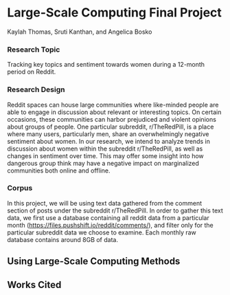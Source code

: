# Large-Scale Computing Final Project
Kaylah Thomas, Sruti Kanthan, and Angelica Bosko

### Research Topic

Tracking key topics and sentiment towards women during a 12-month
period on Reddit. 

### Research Design 

Reddit spaces can house large communities where like-minded people are able to engage 
in discussion about relevant or interesting topics. On certain occasions, these communities can harbor
prejudiced and violent opinions about groups of people. One particular subreddit, r/TheRedPill, is a place 
where many users, particularly men, share an overwhelmingly negative sentiment about women. In our research,
we intend to analyze trends in discussion about women within the subreddit r/TheRedPill, as well as changes
in sentiment over time. This may offer some insight into how dangerous group think may have a negative 
impact on marginalized communities both online and offline.

### Corpus

In this project, we will be using text data gathered from the comment section 
of posts under the subreddit r/TheRedPill. In order to gather this text data,
we first use a database containing all reddit data from a particular month 
(https://files.pushshift.io/reddit/comments/), and filter only for the particular
subreddit data we choose to examine. Each monthly raw database contains around 8GB of data.

## Using Large-Scale Computing Methods

## Works Cited
